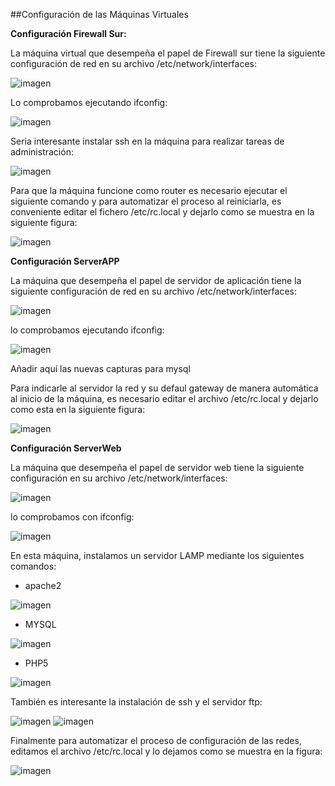 ##Configuración de las Máquinas Virtuales

**Configuración Firewall Sur:**

La máquina virtual que desempeña el papel de Firewall sur tiene la siguiente configuración de red en su archivo /etc/network/interfaces:

![imagen](https://github.com/hugobarzano/DMZ-Dual-Firewall/blob/master/FirewallSur/configuracionRed_FirewallSur.png?raw=true) 

Lo comprobamos ejecutando ifconfig:

![imagen](https://github.com/hugobarzano/DMZ-Dual-Firewall/blob/master/FirewallSur/ifconfig_FirewallSur.png?raw=true)


Seria interesante instalar ssh en la máquina para realizar tareas de administración:

![imagen](https://github.com/hugobarzano/DMZ-Dual-Firewall/blob/master/FirewallSur/rc_local_FirewallSur.png?raw=true)

Para que la máquina funcione como router es necesario ejecutar el siguiente comando y para automatizar el proceso al reiniciarla, es conveniente editar el fichero /etc/rc.local y dejarlo como se muestra en la siguiente figura:

![imagen](https://github.com/hugobarzano/DMZ-Dual-Firewall/blob/master/FirewallSur/rc_local_FirewallSur.png?raw=true)

**Configuración ServerAPP**

La máquina que desempeña el papel de servidor de aplicación tiene la siguiente configuración de red en su archivo /etc/network/interfaces:

![imagen](https://github.com/hugobarzano/DMZ-Dual-Firewall/blob/master/ServerApp/configuracionRed_ServerApp.png?raw=true)

lo comprobamos ejecutando ifconfig:

![imagen](https://github.com/hugobarzano/DMZ-Dual-Firewall/blob/master/ServerApp/ifconfig_ServerApp.png?raw=true)


Añadir aquí las nuevas capturas para mysql

Para indicarle al servidor la red y su defaul gateway de manera automática al inicio de la máquina, es necesario editar el archivo /etc/rc.local y dejarlo como esta en la siguiente figura:

![imagen](https://github.com/hugobarzano/DMZ-Dual-Firewall/blob/master/ServerApp/ifconfig_ServerApp.png?raw=true)

**Configuración ServerWeb**

La máquina que desempeña el papel de servidor web tiene la siguiente configuración en su archivo /etc/network/interfaces:

![imagen](https://github.com/hugobarzano/DMZ-Dual-Firewall/blob/master/ServerWeb/configuracionRed_ServerWeb.png?raw=true)

lo comprobamos con ifconfig:

![imagen](https://github.com/hugobarzano/DMZ-Dual-Firewall/blob/master/ServerWeb/ifconfig_ServerWeb.png?raw=true)

En esta máquina, instalamos un servidor LAMP mediante los siguientes comandos:
- apache2

![imagen](https://github.com/hugobarzano/DMZ-Dual-Firewall/blob/master/ServerWeb/instalacionApache2_ServerWeb.png?raw=true)

- MYSQL

![imagen](https://github.com/hugobarzano/DMZ-Dual-Firewall/blob/master/ServerWeb/instalacionMYSQL_ServerWeb.png?raw=true)

- PHP5

![imagen](https://github.com/hugobarzano/DMZ-Dual-Firewall/blob/master/ServerWeb/instalacionPHP5_ServerWeb.png?raw=true)


También es interesante la instalación de ssh y el servidor ftp:

![imagen](https://github.com/hugobarzano/DMZ-Dual-Firewall/blob/master/ServerWeb/instalacionSSH_ServerWeb.png?raw=true)
![imagen](https://github.com/hugobarzano/DMZ-Dual-Firewall/blob/master/ServerWeb/instalacionVSFTPD_ServerWeb.png?raw=true)

Finalmente para automatizar el proceso de configuración de las redes, editamos el archivo /etc/rc.local y lo dejamos como se muestra en la figura:

![imagen](https://github.com/hugobarzano/DMZ-Dual-Firewall/blob/master/ServerWeb/rc_local_ServerWeb.png?raw=true)












